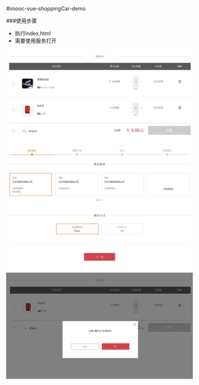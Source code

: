 #imooc-vue-shoppingCar-demo

###使用步骤

* 执行index.html
* 需要使用服务打开

![](https://github.com/shenshuai89/vue2/blob/master/vue-shoppingCar/img/demo1.jpg)
![](https://github.com/shenshuai89/vue2/blob/master/vue-shoppingCar/img/demo2.jpg)
![](https://github.com/shenshuai89/vue2/blob/master/vue-shoppingCar/img/demo3.jpg)




 
 
 
 
 
 
 
 
 
 
 
 
 
 
 
 
 
 
 
 
 
 
 
